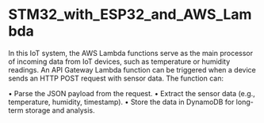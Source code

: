 # STM32_with_ESP32_and_AWS_Lambda
In this IoT system, the AWS Lambda functions serve as the main processor of incoming data from IoT devices, such as temperature or humidity readings. An API Gateway Lambda function can be triggered when a device sends an HTTP POST request with sensor data. The function can:

• Parse the JSON payload from the request.
• Extract the sensor data (e.g., temperature, humidity, timestamp).
• Store the data in DynamoDB for long-term storage and analysis.
